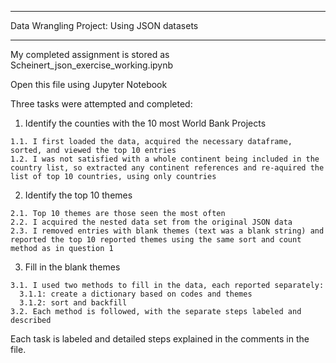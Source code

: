 ***********************************************
Data Wrangling Project: Using JSON datasets
***********************************************

My completed assignment is stored as Scheinert_json_exercise_working.ipynb

Open this file using Jupyter Notebook

Three tasks were attempted and completed:
  1. Identify the counties with the 10 most World Bank Projects
  
    1.1. I first loaded the data, acquired the necessary dataframe, sorted, and viewed the top 10 entries
    1.2. I was not satisfied with a whole continent being included in the country list, so extracted any continent references and re-aquired the list of top 10 countries, using only countries
  
  2. Identify the top 10 themes
  
    2.1. Top 10 themes are those seen the most often
    2.2. I acquired the nested data set from the original JSON data
    2.3. I removed entries with blank themes (text was a blank string) and reported the top 10 reported themes using the same sort and count method as in question 1

  3. Fill in the blank themes
  
    3.1. I used two methods to fill in the data, each reported separately:
      3.1.1: create a dictionary based on codes and themes
      3.1.2: sort and backfill
    3.2. Each method is followed, with the separate steps labeled and described

Each task is labeled and detailed steps explained in the comments in the file.

